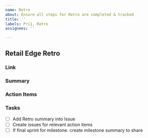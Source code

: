 ```yaml
---
name: Retro
about: Ensure all steps for Retro are completed & tracked
title: ''
labels: Pri1, Retro
assignees: ''

---
```


## Retail Edge Retro

### Link

### Summary

### Action Items

### Tasks

- [ ] Add Retro summary into Issue
- [ ] Create issues for relevant action items
- [ ] If final sprint for milestone. create milestone summary to share

